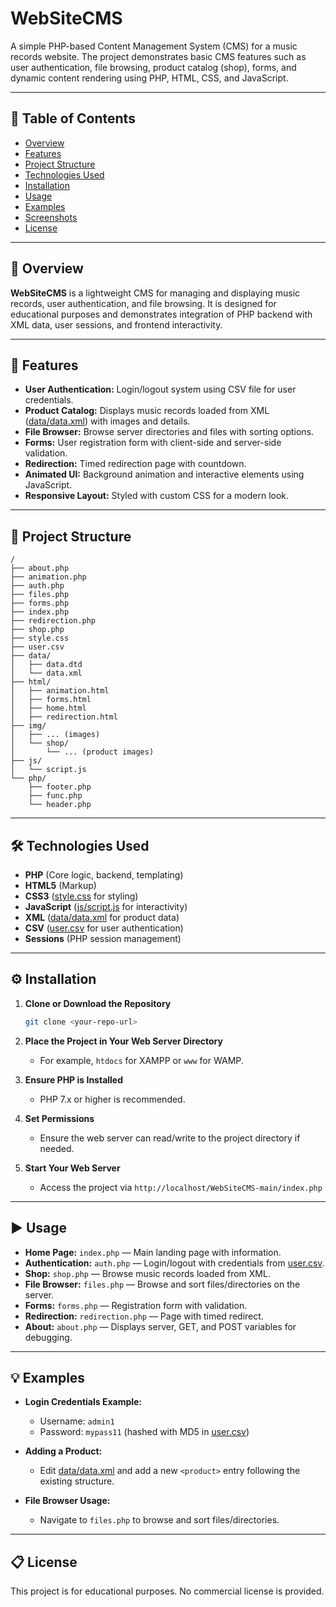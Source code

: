 # WebSiteCMS

A simple PHP-based Content Management System (CMS) for a music records website. The project demonstrates basic CMS features such as user authentication, file browsing, product catalog (shop), forms, and dynamic content rendering using PHP, HTML, CSS, and JavaScript.

---

## 📑 Table of Contents

- [Overview](#-overview)
- [Features](#-features)
- [Project Structure](#-project-structure)
- [Technologies Used](#-technologies-used)
- [Installation](#-installation)
- [Usage](#-usage)
- [Examples](#-examples)
- [Screenshots](#-screenshots)
- [License](#-license)

---

## 📝 Overview

**WebSiteCMS** is a lightweight CMS for managing and displaying music records, user authentication, and file browsing. It is designed for educational purposes and demonstrates integration of PHP backend with XML data, user sessions, and frontend interactivity.

---

## 🚀 Features

- **User Authentication:** Login/logout system using CSV file for user credentials.
- **Product Catalog:** Displays music records loaded from XML ([data/data.xml](data/data.xml)) with images and details.
- **File Browser:** Browse server directories and files with sorting options.
- **Forms:** User registration form with client-side and server-side validation.
- **Redirection:** Timed redirection page with countdown.
- **Animated UI:** Background animation and interactive elements using JavaScript.
- **Responsive Layout:** Styled with custom CSS for a modern look.

---

## 📂 Project Structure

```
/
├── about.php
├── animation.php
├── auth.php
├── files.php
├── forms.php
├── index.php
├── redirection.php
├── shop.php
├── style.css
├── user.csv
├── data/
│   ├── data.dtd
│   └── data.xml
├── html/
│   ├── animation.html
│   ├── forms.html
│   ├── home.html
│   ├── redirection.html
├── img/
│   ├── ... (images)
│   └── shop/
│       └── ... (product images)
├── js/
│   └── script.js
└── php/
    ├── footer.php
    ├── func.php
    └── header.php
```

---

## 🛠 Technologies Used

- **PHP** (Core logic, backend, templating)
- **HTML5** (Markup)
- **CSS3** ([style.css](style.css) for styling)
- **JavaScript** ([js/script.js](js/script.js) for interactivity)
- **XML** ([data/data.xml](data/data.xml) for product data)
- **CSV** ([user.csv](user.csv) for user authentication)
- **Sessions** (PHP session management)

---

## ⚙ Installation

1. **Clone or Download the Repository**
   ```sh
   git clone <your-repo-url>
   ```

2. **Place the Project in Your Web Server Directory**
   - For example, `htdocs` for XAMPP or `www` for WAMP.

3. **Ensure PHP is Installed**
   - PHP 7.x or higher is recommended.

4. **Set Permissions**
   - Ensure the web server can read/write to the project directory if needed.

5. **Start Your Web Server**
   - Access the project via `http://localhost/WebSiteCMS-main/index.php`

---

## ▶ Usage

- **Home Page:** `index.php` — Main landing page with information.
- **Authentication:** `auth.php` — Login/logout with credentials from [user.csv](user.csv).
- **Shop:** `shop.php` — Browse music records loaded from XML.
- **File Browser:** `files.php` — Browse and sort files/directories on the server.
- **Forms:** `forms.php` — Registration form with validation.
- **Redirection:** `redirection.php` — Page with timed redirect.
- **About:** `about.php` — Displays server, GET, and POST variables for debugging.

---

## 💡 Examples

- **Login Credentials Example:**
  - Username: `admin1`
  - Password: `mypass11` (hashed with MD5 in [user.csv](user.csv))

- **Adding a Product:**
  - Edit [data/data.xml](data/data.xml) and add a new `<product>` entry following the existing structure.

- **File Browser Usage:**
  - Navigate to `files.php` to browse and sort files/directories.

---

## 📋 License

This project is for educational purposes. No commercial license is provided.
